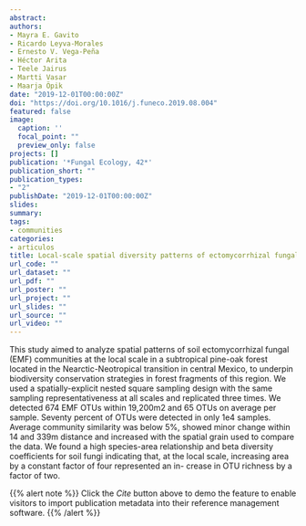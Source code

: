 ```yaml
---
abstract: 
authors:
- Mayra E. Gavito
- Ricardo Leyva-Morales
- Ernesto V. Vega-Peña
- Héctor Arita 
- Teele Jairus
- Martti Vasar
- Maarja Öpik
date: "2019-12-01T00:00:00Z"
doi: "https://doi.org/10.1016/j.funeco.2019.08.004"
featured: false
image:
  caption: ''
  focal_point: ""
  preview_only: false
projects: []
publication: '*Fungal Ecology, 42*'
publication_short: ""
publication_types:
- "2"
publishDate: "2019-12-01T00:00:00Z"
slides:
summary: 
tags:
- communities
categories: 
- articulos
title: Local-scale spatial diversity patterns of ectomycorrhizal fungal communities in a subtropical pine-oak forest
url_code: ""
url_dataset: ""
url_pdf: ""
url_poster: ""
url_project: ""
url_slides: ""
url_source: ""
url_video: ""
---
```


This study aimed to analyze spatial patterns of soil ectomycorrhizal fungal (EMF) communities at the local scale in a subtropical pine-oak forest located in the Nearctic-Neotropical transition in central Mexico, to underpin biodiversity conservation strategies in forest fragments of this region. We used a spatially-explicit nested square sampling design with the same sampling representativeness at all scales and replicated three times. We detected 674 EMF OTUs within 19,200m2 and 65 OTUs on average per sample. Seventy percent of OTUs were detected in only 1e4 samples. Average community similarity was below 5%, showed minor change within 14 and 339m distance and increased with the spatial grain used to compare the data. We found a high species-area relationship and beta diversity coefficients for soil fungi indicating that, at the local scale, increasing area by a constant factor of four represented an in- crease in OTU richness by a factor of two.

{{% alert note %}}
Click the *Cite* button above to demo the feature to enable visitors to import publication metadata into their reference management software.
{{% /alert %}}

